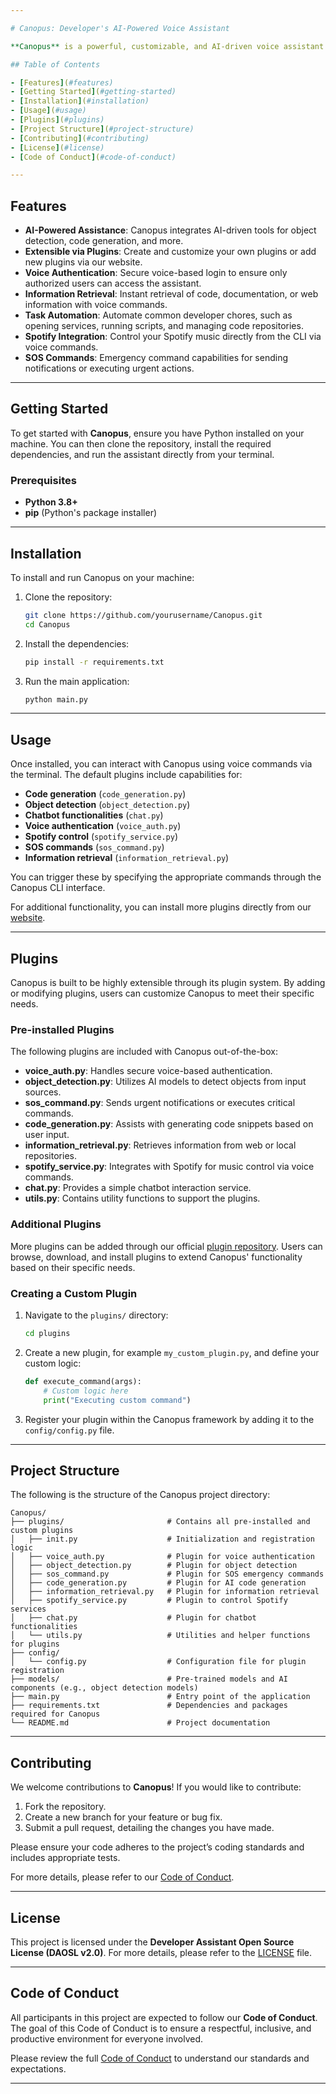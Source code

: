 ```yaml
---

# Canopus: Developer's AI-Powered Voice Assistant

**Canopus** is a powerful, customizable, and AI-driven voice assistant designed specifically for developers. With the ability to be easily extended through plugins, Canopus is your ultimate companion for automating daily tasks, enhancing productivity, and providing high-performance assistance in a developer-friendly command-line interface (CLI). The project includes several pre-installed plugins and allows users to create custom plugins for specialized tasks. Additional plugins can also be downloaded and installed via our official website.

## Table of Contents

- [Features](#features)
- [Getting Started](#getting-started)
- [Installation](#installation)
- [Usage](#usage)
- [Plugins](#plugins)
- [Project Structure](#project-structure)
- [Contributing](#contributing)
- [License](#license)
- [Code of Conduct](#code-of-conduct)

---
```


## Features

- **AI-Powered Assistance**: Canopus integrates AI-driven tools for object detection, code generation, and more.
- **Extensible via Plugins**: Create and customize your own plugins or add new plugins via our website.
- **Voice Authentication**: Secure voice-based login to ensure only authorized users can access the assistant.
- **Information Retrieval**: Instant retrieval of code, documentation, or web information with voice commands.
- **Task Automation**: Automate common developer chores, such as opening services, running scripts, and managing code repositories.
- **Spotify Integration**: Control your Spotify music directly from the CLI via voice commands.
- **SOS Commands**: Emergency command capabilities for sending notifications or executing urgent actions.

---

## Getting Started

To get started with **Canopus**, ensure you have Python installed on your machine. You can then clone the repository, install the required dependencies, and run the assistant directly from your terminal.

### Prerequisites

- **Python 3.8+**
- **pip** (Python's package installer)

---

## Installation

To install and run Canopus on your machine:

1. Clone the repository:
   ```bash
   git clone https://github.com/yourusername/Canopus.git
   cd Canopus
   ```

2. Install the dependencies:
   ```bash
   pip install -r requirements.txt
   ```

3. Run the main application:
   ```bash
   python main.py
   ```

---

## Usage

Once installed, you can interact with Canopus using voice commands via the terminal. The default plugins include capabilities for:

- **Code generation** (`code_generation.py`)
- **Object detection** (`object_detection.py`)
- **Chatbot functionalities** (`chat.py`)
- **Voice authentication** (`voice_auth.py`)
- **Spotify control** (`spotify_service.py`)
- **SOS commands** (`sos_command.py`)
- **Information retrieval** (`information_retrieval.py`)

You can trigger these by specifying the appropriate commands through the Canopus CLI interface.

For additional functionality, you can install more plugins directly from our [website](https://canopusdev.codes).

---

## Plugins

Canopus is built to be highly extensible through its plugin system. By adding or modifying plugins, users can customize Canopus to meet their specific needs.

### Pre-installed Plugins

The following plugins are included with Canopus out-of-the-box:

- **voice_auth.py**: Handles secure voice-based authentication.
- **object_detection.py**: Utilizes AI models to detect objects from input sources.
- **sos_command.py**: Sends urgent notifications or executes critical commands.
- **code_generation.py**: Assists with generating code snippets based on user input.
- **information_retrieval.py**: Retrieves information from web or local repositories.
- **spotify_service.py**: Integrates with Spotify for music control via voice commands.
- **chat.py**: Provides a simple chatbot interaction service.
- **utils.py**: Contains utility functions to support the plugins.

### Additional Plugins

More plugins can be added through our official [plugin repository](https://canopus-plugins.com). Users can browse, download, and install plugins to extend Canopus' functionality based on their specific needs.

### Creating a Custom Plugin

1. Navigate to the `plugins/` directory:
   ```bash
   cd plugins
   ```

2. Create a new plugin, for example `my_custom_plugin.py`, and define your custom logic:
   ```python
   def execute_command(args):
       # Custom logic here
       print("Executing custom command")
   ```

3. Register your plugin within the Canopus framework by adding it to the `config/config.py` file.

---

## Project Structure

The following is the structure of the Canopus project directory:

```
Canopus/
├── plugins/                       # Contains all pre-installed and custom plugins
│   ├── init.py                    # Initialization and registration logic
│   ├── voice_auth.py              # Plugin for voice authentication
│   ├── object_detection.py        # Plugin for object detection
│   ├── sos_command.py             # Plugin for SOS emergency commands
│   ├── code_generation.py         # Plugin for AI code generation
│   ├── information_retrieval.py   # Plugin for information retrieval
│   ├── spotify_service.py         # Plugin to control Spotify services
│   ├── chat.py                    # Plugin for chatbot functionalities
│   └── utils.py                   # Utilities and helper functions for plugins
├── config/
│   └── config.py                  # Configuration file for plugin registration
├── models/                        # Pre-trained models and AI components (e.g., object detection models)
├── main.py                        # Entry point of the application
├── requirements.txt               # Dependencies and packages required for Canopus
└── README.md                      # Project documentation
```

---

## Contributing

We welcome contributions to **Canopus**! If you would like to contribute:

1. Fork the repository.
2. Create a new branch for your feature or bug fix.
3. Submit a pull request, detailing the changes you have made.

Please ensure your code adheres to the project’s coding standards and includes appropriate tests.

For more details, please refer to our [Code of Conduct](#code-of-conduct).

---

## License

This project is licensed under the **Developer Assistant Open Source License (DAOSL v2.0)**. For more details, please refer to the [LICENSE](LICENSE) file.

---

## Code of Conduct

All participants in this project are expected to follow our **Code of Conduct**. The goal of this Code of Conduct is to ensure a respectful, inclusive, and productive environment for everyone involved.

Please review the full [Code of Conduct](CODE_OF_CONDUCT.md) to understand our standards and expectations.

---
